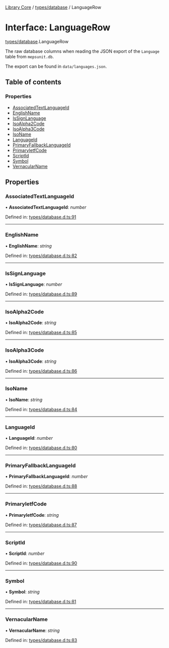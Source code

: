 [Library Core](../README.md) / [types/database](../modules/types_database.md) / LanguageRow

# Interface: LanguageRow

[types/database](../modules/types_database.md).LanguageRow

The raw database columns when reading the JSON export of the `Language` table from `mepsunit.db`.

The export can be found in `data/languages.json`.

## Table of contents

### Properties

- [AssociatedTextLanguageId](types_database.languagerow.md#associatedtextlanguageid)
- [EnglishName](types_database.languagerow.md#englishname)
- [IsSignLanguage](types_database.languagerow.md#issignlanguage)
- [IsoAlpha2Code](types_database.languagerow.md#isoalpha2code)
- [IsoAlpha3Code](types_database.languagerow.md#isoalpha3code)
- [IsoName](types_database.languagerow.md#isoname)
- [LanguageId](types_database.languagerow.md#languageid)
- [PrimaryFallbackLanguageId](types_database.languagerow.md#primaryfallbacklanguageid)
- [PrimaryIetfCode](types_database.languagerow.md#primaryietfcode)
- [ScriptId](types_database.languagerow.md#scriptid)
- [Symbol](types_database.languagerow.md#symbol)
- [VernacularName](types_database.languagerow.md#vernacularname)

## Properties

### AssociatedTextLanguageId

• **AssociatedTextLanguageId**: *number*

Defined in: [types/database.d.ts:91](https://github.com/BenShelton/library-api/blob/master/packages/core/types/database.d.ts#L91)

___

### EnglishName

• **EnglishName**: *string*

Defined in: [types/database.d.ts:82](https://github.com/BenShelton/library-api/blob/master/packages/core/types/database.d.ts#L82)

___

### IsSignLanguage

• **IsSignLanguage**: *number*

Defined in: [types/database.d.ts:89](https://github.com/BenShelton/library-api/blob/master/packages/core/types/database.d.ts#L89)

___

### IsoAlpha2Code

• **IsoAlpha2Code**: *string*

Defined in: [types/database.d.ts:85](https://github.com/BenShelton/library-api/blob/master/packages/core/types/database.d.ts#L85)

___

### IsoAlpha3Code

• **IsoAlpha3Code**: *string*

Defined in: [types/database.d.ts:86](https://github.com/BenShelton/library-api/blob/master/packages/core/types/database.d.ts#L86)

___

### IsoName

• **IsoName**: *string*

Defined in: [types/database.d.ts:84](https://github.com/BenShelton/library-api/blob/master/packages/core/types/database.d.ts#L84)

___

### LanguageId

• **LanguageId**: *number*

Defined in: [types/database.d.ts:80](https://github.com/BenShelton/library-api/blob/master/packages/core/types/database.d.ts#L80)

___

### PrimaryFallbackLanguageId

• **PrimaryFallbackLanguageId**: *number*

Defined in: [types/database.d.ts:88](https://github.com/BenShelton/library-api/blob/master/packages/core/types/database.d.ts#L88)

___

### PrimaryIetfCode

• **PrimaryIetfCode**: *string*

Defined in: [types/database.d.ts:87](https://github.com/BenShelton/library-api/blob/master/packages/core/types/database.d.ts#L87)

___

### ScriptId

• **ScriptId**: *number*

Defined in: [types/database.d.ts:90](https://github.com/BenShelton/library-api/blob/master/packages/core/types/database.d.ts#L90)

___

### Symbol

• **Symbol**: *string*

Defined in: [types/database.d.ts:81](https://github.com/BenShelton/library-api/blob/master/packages/core/types/database.d.ts#L81)

___

### VernacularName

• **VernacularName**: *string*

Defined in: [types/database.d.ts:83](https://github.com/BenShelton/library-api/blob/master/packages/core/types/database.d.ts#L83)
